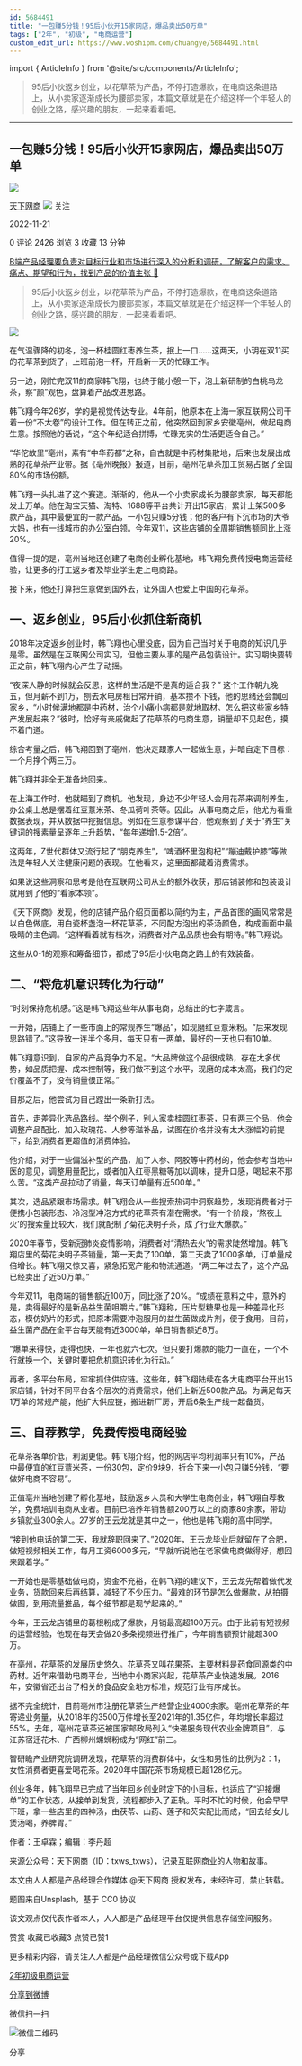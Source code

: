 ```yaml
---
id: 5684491
title: "一包赚5分钱！95后小伙开15家网店，爆品卖出50万单"
tags: ["2年", "初级", "电商运营"]
custom_edit_url: https://www.woshipm.com/chuangye/5684491.html
---
```

import { ArticleInfo } from '@site/src/components/ArticleInfo';

<ArticleInfo
    author="天下网商"
    authorLink="https://www.woshipm.com/u/1392746"
    published="2022-11-21"
    views={2426}
    comments={0}
    collects={3}
/>

> 95后小伙返乡创业，以花草茶为产品，不停打造爆款，在电商这条道路上，从小卖家逐渐成长为腰部卖家，本篇文章就是在介绍这样一个年轻人的创业之路，感兴趣的朋友，一起来看看吧。

---

## 一包赚5分钱！95后小伙开15家网店，爆品卖出50万单

[![](https://static.woshipm.com/view/woshipm_api_def_20230821185236_9762.png?imageView2/1/w/72/h/72/q/100)](https://www.woshipm.com/u/1392746)

[天下网商](https://www.woshipm.com/u/1392746) ![](https://static.woshipm.com/tag/1122_1@2x.png) 关注

2022-11-21

0 评论 2426 浏览 3 收藏 13 分钟

[B端产品经理要负责对目标行业和市场进行深入的分析和调研，了解客户的需求、痛点、期望和行为，找到产品的价值主张 🔗](https://ke.qidianla.com/courses/bcpm)

> 95后小伙返乡创业，以花草茶为产品，不停打造爆款，在电商这条道路上，从小卖家逐渐成长为腰部卖家，本篇文章就是在介绍这样一个年轻人的创业之路，感兴趣的朋友，一起来看看吧。

![](https://image.woshipm.com/wp-files/2022/11/ffIMPuzfC75QKGcUvQSj.jpg)

在气温骤降的初冬，泡一杯桂圆红枣养生茶，抿上一口……这两天，小玥在双11买的花草茶到货了，上班前泡一杯，开启新一天的忙碌工作。

另一边，刚忙完双11的商家韩飞翔，也终于能小憩一下，泡上新研制的白桃乌龙茶，察“颜”观色，盘算着产品改进思路。

韩飞翔今年26岁，学的是视觉传达专业。4年前，他原本在上海一家互联网公司干着一份“不太卷”的设计工作。但在转正之前，他突然回到家乡安徽亳州，做起电商生意。按照他的话说，“这个年纪适合拼搏，忙碌充实的生活更适合自己。”

“华佗故里”亳州，素有“中华药都”之称，自古就是中药材集散地，后来也发展出成熟的花草茶产业带。据《亳州晚报》报道，目前，亳州花草茶加工贸易占据了全国80%的市场份额。

韩飞翔一头扎进了这个赛道。渐渐的，他从一个小卖家成长为腰部卖家，每天都能发上万单。他在淘宝天猫、淘特、1688等平台共计开出15家店，累计上架500多款产品，其中最便宜的一款产品，一小包只赚5分钱；他的客户有下沉市场的大爷大妈，也有一线城市的办公室白领。今年双11，这些店铺的全周期销售额同比上涨20%。

值得一提的是，亳州当地还创建了电商创业孵化基地，韩飞翔免费传授电商运营经验，让更多的打工返乡者及毕业学生走上电商路。

接下来，他还打算把生意做到国外去，让外国人也爱上中国的花草茶。

## 一、返乡创业，95后小伙抓住新商机

2018年决定返乡创业时，韩飞翔也心里没底，因为自己当时关于电商的知识几乎是零。虽然是在互联网公司实习，但他主要从事的是产品包装设计。实习期快要转正之前，韩飞翔内心产生了动摇。

“夜深人静的时候就会反思，这样的生活是不是真的适合我？” 这个工作朝九晚五，但月薪不到1万，刨去水电房租日常开销，基本攒不下钱，他的思绪还会飘回家乡，“小时候满地都是中药材，治个小痛小病都是就地取材。怎么把这些家乡特产发展起来？”彼时，恰好有亲戚做起了花草茶的电商生意，销量却不见起色，摸不着门道。

综合考量之后，韩飞翔回到了亳州，他决定跟家人一起做生意，并暗自定下目标：一个月挣个两三万。

韩飞翔并非全无准备地回来。

在上海工作时，他就瞄到了商机。他发现，身边不少年轻人会用花茶来调剂养生，办公桌上总是摆着红豆薏米茶、冬瓜荷叶茶等。因此，从事电商之后，他尤为看重数据表现，并从数据中挖掘信息。例如在生意参谋平台，他观察到了关于“养生”关键词的搜素量呈逐年上升趋势，“每年递增1.5-2倍”。

这两年，Z世代群体又流行起了“朋克养生”，“啤酒杯里泡枸杞”“蹦迪戴护膝”等做法是年轻人关注健康问题的表现。在他看来，这里面都藏着消费需求。

如果说这些洞察和思考是他在互联网公司从业的额外收获，那店铺装修和包装设计就用到了他的“看家本领”。

《天下网商》发现，他的店铺产品介绍页面都以简约为主，产品首图的画风常常是以白色做底，用白瓷杯盏泡一杯花草茶，不同配方泡出的茶汤颜色，构成画面中最吸睛的主色调。“这样看着就有档次，消费者对产品品质也会有期待。”韩飞翔说。

这些从0-1的观察和筹备细节，都成了95后小伙电商之路上的有效装备。

## 二、“将危机意识转化为行动”

“时刻保持危机感。”这是韩飞翔这些年从事电商，总结出的七字箴言。

一开始，店铺上了一些市面上的常规养生“爆品”，如现磨红豆薏米粉。“后来发现思路错了。”这导致一连半个多月，每天只有一两单，最好的一天也只有10单。

韩飞翔意识到，自家的产品竞争力不足。“大品牌做这个品很成熟，存在太多优势，如品质把握、成本控制等，我们做不到这个水平，现磨的成本太高，我们的定价覆盖不了，没有销量很正常。”

自那之后，他尝试为自己蹚出一条新打法。

首先，走差异化选品路线。举个例子，别人家卖桂圆红枣茶，只有两三个品，他会调整产品配比，加入玫瑰花、人参等滋补品，试图在价格并没有太大涨幅的前提下，给到消费者更超值的消费体验。

他介绍，对于一些偏滋补型的产品，加了人参、阿胶等中药材的，他会参考当地中医的意见，调整用量配比，或者加入红枣黑糖等加以调味，提升口感，喝起来不那么苦。“这类产品拉动了销量，每天订单量有近500单。”

其次，选品紧跟市场需求。韩飞翔会从一些搜索热词中洞察趋势，发现消费者对于便携小包装形态、冷泡型冲泡方式的花草茶有潜在需求。“有一个阶段，‘熬夜上火’的搜索量比较大，我们就配制了菊花决明子茶，成了行业大爆款。”

2020年春节，受新冠肺炎疫情影响，消费者对“清热去火”的需求陡然增加。韩飞翔店里的菊花决明子茶销量，第一天卖了100单，第二天卖了1000多单，订单量成倍增长。韩飞翔又惊又喜，紧急拓宽产能和物流通道。“两三年过去了，这个产品已经卖出了近50万单。”

今年双11，电商端的销售额近100万，同比涨了20%。“成绩在意料之中，意外的是，卖得最好的是新品益生菌咀嚼片。”韩飞翔称，压片型糖果也是一种差异化形态，模仿奶片的形式，把原本需要冲泡服用的益生菌做成片剂，便于食用。目前，益生菌产品在全平台每天能有近3000单，单日销售额近8万。

“爆单来得快，走得也快，一年也就六七次。但只要打爆款的能力一直在，一个不行就换一个，关键时要把危机意识转化为行动。”

再者，多平台布局，牢牢抓住供应链。这些年，韩飞翔陆续在各大电商平台开出15家店铺，针对不同平台各个层次的消费需求，他们上新近500款产品。为满足每天1万单的常规产能，他扩大供应链，搬进新厂房，开启6条生产线一起备货。

## 三、自荐教学，免费传授电商经验

花草茶客单价低，利润更低。韩飞翔介绍，他的网店平均利润率只有10%，产品中最便宜的红豆薏米茶，一份30包，定价9块9，折合下来一小包只赚5分钱，“要做好电商不容易”。

正值亳州当地创建了孵化基地，鼓励返乡人员和大学生电商创业，韩飞翔自荐教学，免费培训电商从业者。目前已培养年销售额200万以上的商家80余家，带动乡镇就业300余人。27岁的王云龙就是其中之一，他也是韩飞翔的高中同学。

“接到他电话的第二天，我就辞职回来了。”2020年，王云龙毕业后就留在了合肥，做短视频相关工作，每月工资6000多元，“早就听说他在老家做电商做得好，想回来跟着学。”

一开始也是零基础做电商，资金不充裕，在韩飞翔的建议下，王云龙先帮着做代发业务，货款回来后再结算，减轻了不少压力。“最难的环节是怎么做爆款，从拍摄做图，到用流量推品，每个细节都是现学起来的。”

今年，王云龙店铺里的葛根粉成了爆款，月销最高超100万元。由于此前有短视频的运营经验，他现在每天会做20多条视频进行推广，今年销售额预计能超300万。

在亳州，花草茶的发展历史悠久。花草茶又叫花果茶，主要材料是药食同源类的中药材。近年来借助电商平台，当地中小商家兴起，花草茶产业快速发展。2016年，安徽省还出台了相关的食品安全地方标准，规范行业有序成长。

据不完全统计，目前亳州市注册花草茶生产经营企业4000余家。亳州花草茶的年寄递业务量，从2018年的3500万件增长至2021年的1.35亿件，年均增长率超过55%。去年，亳州花草茶还被国家邮政局列入“快递服务现代农业金牌项目”，与江苏宿迁花木、广西柳州螺蛳粉成为“网红”前三。

智研瞻产业研究院调研发现，花草茶的消费群体中，女性和男性的比例为2：1，女性消费者更喜爱喝花茶。2020年中国花茶市场规模已超128亿元。

创业多年，韩飞翔早已完成了当年回乡创业时定下的小目标，也适应了“迎接爆单”的工作状态，从接单到发货，流程都步入了正轨。平时不忙的时候，他会早早下班，拿一些店里的四神汤，由茯苓、山药、莲子和芡实配比而成，“回去给女儿煲汤喝，养脾胃。”

作者：王卓霖；编辑：李丹超

来源公众号：天下网商（ID：txws\_txws），记录互联网商业的人物和故事。

本文由人人都是产品经理合作媒体 @天下网商 授权发布，未经许可，禁止转载。

题图来自Unsplash，基于 CC0 协议

该文观点仅代表作者本人，人人都是产品经理平台仅提供信息存储空间服务。

赞赏 收藏已收藏3 点赞已赞1

更多精彩内容，请关注人人都是产品经理微信公众号或下载App

[2年](https://www.woshipm.com/tag/2%e5%b9%b4)[初级](https://www.woshipm.com/tag/%e5%88%9d%e7%ba%a7)[电商运营](https://www.woshipm.com/tag/%e7%94%b5%e5%95%86%e8%bf%90%e8%90%a5)

[分享到微博](https://service.weibo.com/share/share.php?appkey=2775287854&title=一包赚5分钱！95后小伙开15家网店，爆品卖出50万单&url=https://www.woshipm.com/chuangye/5684491.html&pic=https://image.woshipm.com/wp-files/2022/11/ffIMPuzfC75QKGcUvQSj.jpg)

微信扫一扫

![微信二维码](https://api.pwmqr.com/qrcode/create/?url=https://www.woshipm.com/chuangye/5684491.html)

分享